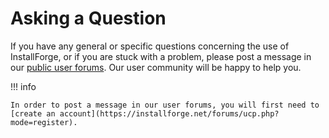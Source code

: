 # Asking a Question

If you have any general or specific questions concerning the use of InstallForge, or if you are stuck with a problem,
please post a message in our [public user forums](https://installforge.net/forums/viewforum.php?f=6). Our user
community will be happy to help you.

!!! info

    In order to post a message in our user forums, you will first need to
    [create an account](https://installforge.net/forums/ucp.php?mode=register).

